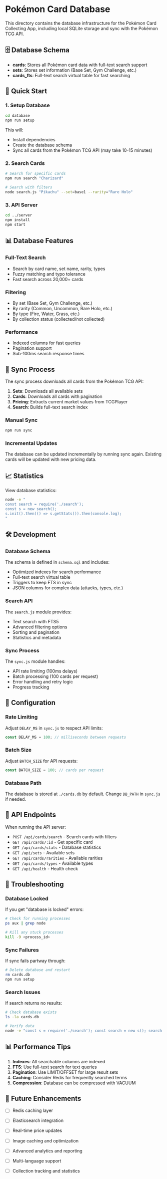 # Pokémon Card Database

This directory contains the database infrastructure for the Pokémon Card Collecting App, including local SQLite storage and sync with the Pokémon TCG API.

## 🗄️ Database Schema

- **cards**: Stores all Pokémon card data with full-text search support
- **sets**: Stores set information (Base Set, Gym Challenge, etc.)
- **cards_fts**: Full-text search virtual table for fast searching

## 🚀 Quick Start

### 1. Setup Database
```bash
cd database
npm run setup
```

This will:
- Install dependencies
- Create the database schema
- Sync all cards from the Pokémon TCG API (may take 10-15 minutes)

### 2. Search Cards
```bash
# Search for specific cards
npm run search "Charizard"

# Search with filters
node search.js "Pikachu" --set=base1 --rarity="Rare Holo"
```

### 3. API Server
```bash
cd ../server
npm install
npm start
```

## 📊 Database Features

### Full-Text Search
- Search by card name, set name, rarity, types
- Fuzzy matching and typo tolerance
- Fast search across 20,000+ cards

### Filtering
- By set (Base Set, Gym Challenge, etc.)
- By rarity (Common, Uncommon, Rare Holo, etc.)
- By type (Fire, Water, Grass, etc.)
- By collection status (collected/not collected)

### Performance
- Indexed columns for fast queries
- Pagination support
- Sub-100ms search response times

## 🔄 Sync Process

The sync process downloads all cards from the Pokémon TCG API:

1. **Sets**: Downloads all available sets
2. **Cards**: Downloads all cards with pagination
3. **Pricing**: Extracts current market values from TCGPlayer
4. **Search**: Builds full-text search index

### Manual Sync
```bash
npm run sync
```

### Incremental Updates
The database can be updated incrementally by running sync again. Existing cards will be updated with new pricing data.

## 📈 Statistics

View database statistics:
```bash
node -e "
const search = require('./search');
const s = new search();
s.init().then(() => s.getStats()).then(console.log);
"
```

## 🛠️ Development

### Database Schema
The schema is defined in `schema.sql` and includes:
- Optimized indexes for search performance
- Full-text search virtual table
- Triggers to keep FTS in sync
- JSON columns for complex data (attacks, types, etc.)

### Search API
The `search.js` module provides:
- Text search with FTS5
- Advanced filtering options
- Sorting and pagination
- Statistics and metadata

### Sync Process
The `sync.js` module handles:
- API rate limiting (100ms delays)
- Batch processing (100 cards per request)
- Error handling and retry logic
- Progress tracking

## 🔧 Configuration

### Rate Limiting
Adjust `DELAY_MS` in `sync.js` to respect API limits:
```javascript
const DELAY_MS = 100; // milliseconds between requests
```

### Batch Size
Adjust `BATCH_SIZE` for API requests:
```javascript
const BATCH_SIZE = 100; // cards per request
```

### Database Path
The database is stored at `./cards.db` by default. Change `DB_PATH` in `sync.js` if needed.

## 📝 API Endpoints

When running the API server:

- `POST /api/cards/search` - Search cards with filters
- `GET /api/cards/:id` - Get specific card
- `GET /api/cards/stats` - Database statistics
- `GET /api/sets` - Available sets
- `GET /api/cards/rarities` - Available rarities
- `GET /api/cards/types` - Available types
- `GET /api/health` - Health check

## 🚨 Troubleshooting

### Database Locked
If you get "database is locked" errors:
```bash
# Check for running processes
ps aux | grep node

# Kill any stuck processes
kill -9 <process_id>
```

### Sync Failures
If sync fails partway through:
```bash
# Delete database and restart
rm cards.db
npm run setup
```

### Search Issues
If search returns no results:
```bash
# Check database exists
ls -la cards.db

# Verify data
node -e "const s = require('./search'); const search = new s(); search.init().then(() => search.getStats()).then(console.log);"
```

## 📊 Performance Tips

1. **Indexes**: All searchable columns are indexed
2. **FTS**: Use full-text search for text queries
3. **Pagination**: Use LIMIT/OFFSET for large result sets
4. **Caching**: Consider Redis for frequently searched terms
5. **Compression**: Database can be compressed with VACUUM

## 🔮 Future Enhancements

- [ ] Redis caching layer
- [ ] Elasticsearch integration
- [ ] Real-time price updates
- [ ] Image caching and optimization
- [ ] Advanced analytics and reporting
- [ ] Multi-language support
- [ ] Collection tracking and statistics


